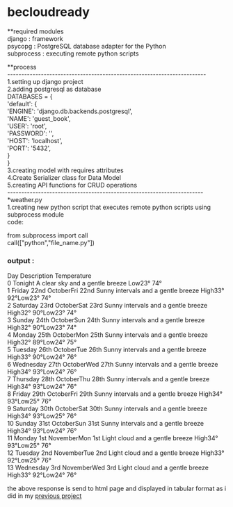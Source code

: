 # becloudready

**required modules <br>
django : framework <br>
psycopg : PostgreSQL database adapter for the Python <br>
subprocess : executing remote python scripts

**process<br>
-----------------------------------------------------------------------<br>
1.setting up django project<br>
2.adding postgresql as database<br>
DATABASES = {<br>
    'default': {<br>
        'ENGINE': 'django.db.backends.postgresql',<br>
        'NAME': 'guest_book',<br>
        'USER': 'root',<br>
        'PASSWORD': '',<br>
        'HOST': 'localhost',<br>
        'PORT': '5432',<br>
    }<br>
}<br>
3.creating model with requires attributes<br>
4.Create Serializer class for Data Model<br>
5.creating API functions for CRUD operations<br>
----------------------------------------------------------------------<br>
*weather.py<br>
1.creating new python script that executes remote python scripts using subprocess module<br>
code:
<p>
from subprocess import call<br>
call(["python","file_name.py"])<br>
</p>

<h3>output :</h3> 
                               Day                          Description            Temperature<br>
0                          Tonight      A clear sky and a gentle breeze             Low23° 74°<br>
1      Friday 22nd OctoberFri 22nd  Sunny intervals and a gentle breeze  High33° 92°Low23° 74°<br>
2    Saturday 23rd OctoberSat 23rd  Sunny intervals and a gentle breeze  High32° 90°Low23° 74°<br>
3      Sunday 24th OctoberSun 24th  Sunny intervals and a gentle breeze  High32° 90°Low23° 74°<br>
4      Monday 25th OctoberMon 25th  Sunny intervals and a gentle breeze  High32° 89°Low24° 75°<br>
5     Tuesday 26th OctoberTue 26th  Sunny intervals and a gentle breeze  High33° 90°Low24° 76°<br>
6   Wednesday 27th OctoberWed 27th  Sunny intervals and a gentle breeze  High34° 93°Low24° 76°<br>
7    Thursday 28th OctoberThu 28th  Sunny intervals and a gentle breeze  High34° 93°Low24° 76°<br>
8      Friday 29th OctoberFri 29th  Sunny intervals and a gentle breeze  High34° 93°Low25° 76°<br>
9    Saturday 30th OctoberSat 30th  Sunny intervals and a gentle breeze  High34° 93°Low25° 76°<br>
10     Sunday 31st OctoberSun 31st  Sunny intervals and a gentle breeze  High34° 93°Low24° 76°<br>
11      Monday 1st NovemberMon 1st      Light cloud and a gentle breeze  High34° 93°Low25° 76°<br>
12     Tuesday 2nd NovemberTue 2nd      Light cloud and a gentle breeze  High33° 92°Low25° 76°<br>
13   Wednesday 3rd NovemberWed 3rd      Light cloud and a gentle breeze  High33° 92°Low24° 76°<br>

the above response is send to html page and displayed in tabular format as i did in my <a href="http://visualdashboard.herokuapp.com/">previous project</a>
